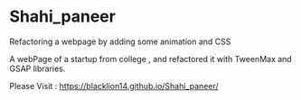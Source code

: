 # Shahi_paneer
Refactoring a webpage by adding some animation and CSS

A webPage of a startup from college , and refactored it with TweenMax and GSAP libraries.

Please Visit : https://blacklion14.github.io/Shahi_paneer/

